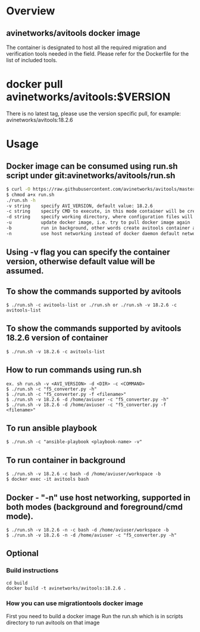 # Overview
## avinetworks/avitools docker image
The container is designated to host all the required migration and verification tools needed in the field. Please refer for the Dockerfile for the list of included tools.

# docker pull avinetworks/avitools:$VERSION
There is no latest tag, please use the version specific pull, for example: avinetworks/avitools:18.2.6

# Usage
## Docker image can be consumed using run.sh script under git:avinetworks/avitools/run.sh
```bash
$ curl -O https://raw.githubusercontent.com/avinetworks/avitools/master/run.sh
$ chmod a+x run.sh
./run.sh -h
-v string    specify AVI_VERSION, default value: 18.2.6
-c string    specify CMD to execute, in this mode container will be created and destroyed on command run, default value: avitools-list
-d string    specify working directory, where configuration files will exist, default value: /Users/smarunich/GitHub/avitools/scripts/avi
-u           update docker image, i.e. try to pull docker image again
-b           run in background, other words create avitools container and retain it, container can be accessible after script execution, for example as "docker exec -it avitools bash", default value: avitools-list
-n           use host networking instead of docker daemon default network, i.e. docker run --net=host
```
## Using -v flag you can specify the container version, otherwise default value will be assumed.

## To show the commands supported by avitools
```
$ ./run.sh -c avitools-list or ./run.sh or ./run.sh -v 18.2.6 -c avitools-list
```
## To show the commands supported by avitools 18.2.6 version of container
```
$ ./run.sh -v 18.2.6 -c avitools-list
```
## How to run commands using run.sh
```
ex. sh run.sh -v <AVI_VERSION> -d <DIR> -c <COMMAND>
$ ./run.sh -c "f5_converter.py -h"
$ ./run.sh -c "f5_converter.py -f <filename>"
$ ./run.sh -v 18.2.6 -d /home/aviuser -c "f5_converter.py -h"
$ ./run.sh -v 18.2.6 -d /home/aviuser -c "f5_converter.py -f <filename>"
```

## To run ansible playbook
```
$ ./run.sh -c "ansible-playbook <playbook-name> -v"
```
## To run container in background
```
$ ./run.sh -v 18.2.6 -c bash -d /home/aviuser/workspace -b
$ docker exec -it avitools bash
```
## Docker - "-n" use host networking, supported in both modes (background and foreground/cmd mode).
```
$ ./run.sh -v 18.2.6 -n -c bash -d /home/aviuser/workspace -b
$ ./run.sh -v 18.2.6 -n -d /home/aviuser -c "f5_converter.py -h"
```

## Optional
### Build instructions
```
cd build
docker build -t avinetworks/avitools:18.2.6 .
```
### How you can use migrationtools docker image
First you need to build a docker image
Run the run.sh which is in scripts directory to run avitools on that image
